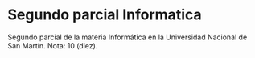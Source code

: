 # Segundo parcial Informatica
Segundo parcial de la materia Informática en la Universidad Nacional de San Martín.  Nota: 10 (diez).
